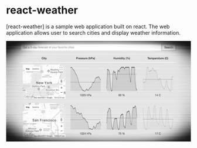 # react-weather

[react-weather] is a sample web application built on react. The web application allows user to search cities and display weather information.

<p align="center">
  <img alt="react-weather" src="https://github.com/jessepatricio/content/blob/master/react-weather.png">
</p>